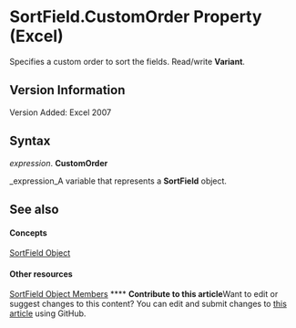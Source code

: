 
# SortField.CustomOrder Property (Excel)

Specifies a custom order to sort the fields. Read/write  **Variant**.


## Version Information

Version Added: Excel 2007 


## Syntax

 _expression_. **CustomOrder**

 _expression_A variable that represents a  **SortField** object.


## See also


#### Concepts


 [SortField Object](2becf77f-c072-2060-9baf-ebcf785c05bb.md)
#### Other resources


 [SortField Object Members](f690a20f-e9aa-8ac7-2389-093707269120.md)
****   **Contribute to this article**Want to edit or suggest changes to this content? You can edit and submit changes to  [this article](https://github.com/jhershey00/VBA_Excel_Test/OpenXMLCon/articles/02ac5d01-c4ea-bc10-b516-f9a424790287.md) using GitHub.

